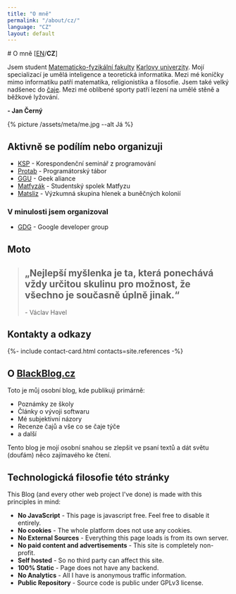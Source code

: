 ```yaml
---
title: "O mně"
permalink: "/about/cz/"
language: "CZ"
layout: default
---
```


<article markdown="1">
# O mně
[<a href="/about/" class="categories">EN</a>/<b>CZ</b>]


Jsem student [Matematicko-fyzikální fakulty](https://www.mff.cuni.cz/) [Karlovy univerzity](https://cuni.cz/).
Mojí specializací je umělá inteligence a teoretická informatika.
Mezi mé koníčky mimo informatiku patří matematika, religionistika a filosofie.
Jsem také velký nadšenec do [čaje](https://blackblog.cz/#tea).
Mezi mé oblíbené sporty patří lezení na umělé stěně a běžkové lyžování.

**- Jan Černý**

{% picture /assets/meta/me.jpg --alt Já %}

## Aktivně se podílím nebo organizuji
- [KSP](https://ksp.mff.cuni.cz/) - Korespondenční seminář z programování
- [Protab](https://protab.cz/) - Programátorský tábor
- [GGU](https://ggu.cz/) - Geek aliance
- [Matfyzák](https://matfyzak.cz/) - Studentský spolek Matfyzu
- [Matsliz](http://slimoco.ning.com/group/matsliz) - Výzkumná skupina hlenek a buněčných kolonií

### V minulosti jsem organizoval
- [GDG](https://gug.cz) - Google developer group

## Moto

> ## „Nejlepší myšlenka je ta, která ponechává vždy určitou skulinu pro možnost, že všechno je současně úplně jinak.“
> \- Václav Havel

## Kontakty a odkazy

{%- include contact-card.html contacts=site.references -%}

# O [BlackBlog.cz](http://blackblog.cz/)

Toto je můj osobní blog, kde publikuji primárně:

- Poznámky ze školy
- Články o vývoji softwaru
- Mé subjektivní názory
- Recenze čajů a vše co se čaje týče
- a další

Tento blog je mojí osobní snahou se zlepšit ve psaní textů a dát světu (doufám) něco
zajímavého ke čtení.

## Technologická filosofie této stránky
This Blog (and every other web project I've done) is made with this principles in mind:
- __No JavaScript__ - This page is javascript free. Feel free to disable it entirely.
- __No cookies__ - The whole platform does not use any cookies.
- __No External Sources__ - Everything this page loads is from its own server.
- __No paid content and advertisements__ - This site is completely non-profit.
- __Self hosted__ - So no third party can affect this site.
- __100% Static__ - Page does not have any backend.
- __No Analytics__ - All I have is anonymous traffic information.
- __Public Repository__ - Source code is public under GPLv3 license.

</article>
